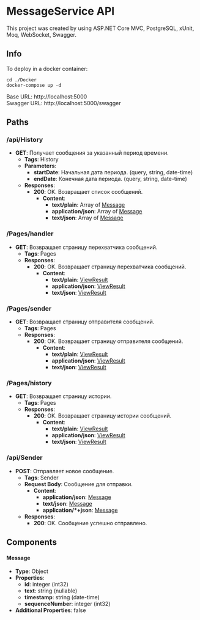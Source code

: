 
# MessageService API
This project was created by using ASP.NET Core MVC, PostgreSQL, xUnit, Moq, WebSocket, Swagger. 
## Info

To deploy in a docker container:
```
cd ./Docker
docker-compose up -d
```
Base URL: http://localhost:5000  
Swagger URL: http://localhost:5000/swagger



## Paths

### /api/History

- **GET**: Получает сообщения за указанный период времени.
  - **Tags**: History
  - **Parameters**:
    - **startDate**: Начальная дата периода. (query, string, date-time)
    - **endDate**: Конечная дата периода. (query, string, date-time)
  - **Responses**:
    - **200**: OK. Возвращает список сообщений.
      - **Content**:
        - **text/plain**: Array of [Message](#componentsschemasmessage)
        - **application/json**: Array of [Message](#componentsschemasmessage)
        - **text/json**: Array of [Message](#componentsschemasmessage)

### /Pages/handler

- **GET**: Возвращает страницу перехватчика сообщений.
  - **Tags**: Pages
  - **Responses**:
    - **200**: OK. Возвращает страницу перехватчика сообщений.
      - **Content**:
        - **text/plain**: [ViewResult](#componentsschemasviewresult)
        - **application/json**: [ViewResult](#componentsschemasviewresult)
        - **text/json**: [ViewResult](#componentsschemasviewresult)

### /Pages/sender

- **GET**: Возвращает страницу отправителя сообщений.
  - **Tags**: Pages
  - **Responses**:
    - **200**: OK. Возвращает страницу отправителя сообщений.
      - **Content**:
        - **text/plain**: [ViewResult](#componentsschemasviewresult)
        - **application/json**: [ViewResult](#componentsschemasviewresult)
        - **text/json**: [ViewResult](#componentsschemasviewresult)

### /Pages/history

- **GET**: Возвращает страницу истории.
  - **Tags**: Pages
  - **Responses**:
    - **200**: OK. Возвращает страницу истории сообщений.
      - **Content**:
        - **text/plain**: [ViewResult](#componentsschemasviewresult)
        - **application/json**: [ViewResult](#componentsschemasviewresult)
        - **text/json**: [ViewResult](#componentsschemasviewresult)

### /api/Sender

- **POST**: Отправляет новое сообщение.
  - **Tags**: Sender
  - **Request Body**: Сообщение для отправки.
    - **Content**:
      - **application/json**: [Message](#componentsschemasmessage)
      - **text/json**: [Message](#componentsschemasmessage)
      - **application/*+json**: [Message](#componentsschemasmessage)
  - **Responses**:
    - **200**: OK. Сообщение успешно отправлено.

## Components

#### Message

- **Type**: Object
- **Properties**:
  - **id**: integer (int32)
  - **text**: string (nullable)
  - **timestamp**: string (date-time)
  - **sequenceNumber**: integer (int32)
- **Additional Properties**: false
